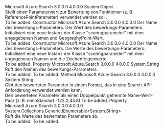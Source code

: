 <Type Name="ScoringParameter" FullName="Microsoft.Azure.Search.Models.ScoringParameter">
  <TypeSignature Language="C#" Value="public class ScoringParameter" />
  <TypeSignature Language="ILAsm" Value=".class public auto ansi beforefieldinit ScoringParameter extends System.Object" />
  <TypeSignature Language="DocId" Value="T:Microsoft.Azure.Search.Models.ScoringParameter" />
  <TypeSignature Language="VB.NET" Value="Public Class ScoringParameter" />
  <TypeSignature Language="F#" Value="type ScoringParameter = class" />
  <AssemblyInfo>
    <AssemblyName>Microsoft.Azure.Search</AssemblyName>
    <AssemblyVersion>3.0.0.0</AssemblyVersion>
    <AssemblyVersion>4.0.0.0</AssemblyVersion>
  </AssemblyInfo>
  <Base>
    <BaseTypeName>System.Object</BaseTypeName>
  </Base>
  <Interfaces />
  <Docs>
    <summary>
            Stellt einen Parameterwert zur Bewertung von Funktionen (z. B. ReferencePointParameter) verwendet werden soll.
            </summary>
    <remarks>To be added.</remarks>
  </Docs>
  <Members>
    <Member MemberName=".ctor">
      <MemberSignature Language="C#" Value="public ScoringParameter (string name, Microsoft.Spatial.GeographyPoint value);" />
      <MemberSignature Language="ILAsm" Value=".method public hidebysig specialname rtspecialname instance void .ctor(string name, class Microsoft.Spatial.GeographyPoint value) cil managed" />
      <MemberSignature Language="DocId" Value="M:Microsoft.Azure.Search.Models.ScoringParameter.#ctor(System.String,Microsoft.Spatial.GeographyPoint)" />
      <MemberSignature Language="VB.NET" Value="Public Sub New (name As String, value As GeographyPoint)" />
      <MemberSignature Language="F#" Value="new Microsoft.Azure.Search.Models.ScoringParameter : string * Microsoft.Spatial.GeographyPoint -&gt; Microsoft.Azure.Search.Models.ScoringParameter" Usage="new Microsoft.Azure.Search.Models.ScoringParameter (name, value)" />
      <MemberType>Constructor</MemberType>
      <AssemblyInfo>
        <AssemblyName>Microsoft.Azure.Search</AssemblyName>
        <AssemblyVersion>3.0.0.0</AssemblyVersion>
        <AssemblyVersion>4.0.0.0</AssemblyVersion>
      </AssemblyInfo>
      <Parameters>
        <Parameter Name="name" Type="System.String" />
        <Parameter Name="value" Type="Microsoft.Spatial.GeographyPoint" />
      </Parameters>
      <Docs>
        <param name="name">Der Name des bewertungs-Parameters.</param>
        <param name="value">Der Wert des bewertungs-Parameters.</param>
        <summary>
            Initialisiert eine neue Instanz der Klasse "scoringparameter" mit dem angegebenen Namen und GeographyPoint-Wert.
            </summary>
        <remarks>To be added.</remarks>
      </Docs>
    </Member>
    <Member MemberName=".ctor">
      <MemberSignature Language="C#" Value="public ScoringParameter (string name, System.Collections.Generic.IEnumerable&lt;string&gt; values);" />
      <MemberSignature Language="ILAsm" Value=".method public hidebysig specialname rtspecialname instance void .ctor(string name, class System.Collections.Generic.IEnumerable`1&lt;string&gt; values) cil managed" />
      <MemberSignature Language="DocId" Value="M:Microsoft.Azure.Search.Models.ScoringParameter.#ctor(System.String,System.Collections.Generic.IEnumerable{System.String})" />
      <MemberSignature Language="VB.NET" Value="Public Sub New (name As String, values As IEnumerable(Of String))" />
      <MemberSignature Language="F#" Value="new Microsoft.Azure.Search.Models.ScoringParameter : string * seq&lt;string&gt; -&gt; Microsoft.Azure.Search.Models.ScoringParameter" Usage="new Microsoft.Azure.Search.Models.ScoringParameter (name, values)" />
      <MemberType>Constructor</MemberType>
      <AssemblyInfo>
        <AssemblyName>Microsoft.Azure.Search</AssemblyName>
        <AssemblyVersion>3.0.0.0</AssemblyVersion>
        <AssemblyVersion>4.0.0.0</AssemblyVersion>
      </AssemblyInfo>
      <Parameters>
        <Parameter Name="name" Type="System.String" />
        <Parameter Name="values" Type="System.Collections.Generic.IEnumerable&lt;System.String&gt;" />
      </Parameters>
      <Docs>
        <param name="name">Der Name des bewertungs-Parameters.</param>
        <param name="values">Die Werte des bewertungs-Parameters.</param>
        <summary>
            Initialisiert eine neue Instanz der Klasse "scoringparameter" mit dem angegebenen Namen und die Zeichenfolgenwerte.
            </summary>
        <remarks>To be added.</remarks>
      </Docs>
    </Member>
    <Member MemberName="Name">
      <MemberSignature Language="C#" Value="public string Name { get; }" />
      <MemberSignature Language="ILAsm" Value=".property instance string Name" />
      <MemberSignature Language="DocId" Value="P:Microsoft.Azure.Search.Models.ScoringParameter.Name" />
      <MemberSignature Language="VB.NET" Value="Public ReadOnly Property Name As String" />
      <MemberSignature Language="F#" Value="member this.Name : string" Usage="Microsoft.Azure.Search.Models.ScoringParameter.Name" />
      <MemberType>Property</MemberType>
      <AssemblyInfo>
        <AssemblyName>Microsoft.Azure.Search</AssemblyName>
        <AssemblyVersion>3.0.0.0</AssemblyVersion>
        <AssemblyVersion>4.0.0.0</AssemblyVersion>
      </AssemblyInfo>
      <ReturnValue>
        <ReturnType>System.String</ReturnType>
      </ReturnValue>
      <Docs>
        <summary>
            Ruft den Namen des bewertungs-Parameters.
            </summary>
        <value>To be added.</value>
        <remarks>To be added.</remarks>
      </Docs>
    </Member>
    <Member MemberName="ToString">
      <MemberSignature Language="C#" Value="public override string ToString ();" />
      <MemberSignature Language="ILAsm" Value=".method public hidebysig virtual instance string ToString() cil managed" />
      <MemberSignature Language="DocId" Value="M:Microsoft.Azure.Search.Models.ScoringParameter.ToString" />
      <MemberSignature Language="VB.NET" Value="Public Overrides Function ToString () As String" />
      <MemberSignature Language="F#" Value="override this.ToString : unit -&gt; string" Usage="scoringParameter.ToString " />
      <MemberType>Method</MemberType>
      <AssemblyInfo>
        <AssemblyName>Microsoft.Azure.Search</AssemblyName>
        <AssemblyVersion>3.0.0.0</AssemblyVersion>
        <AssemblyVersion>4.0.0.0</AssemblyVersion>
      </AssemblyInfo>
      <ReturnValue>
        <ReturnType>System.String</ReturnType>
      </ReturnValue>
      <Parameters />
      <Docs>
        <summary>
            Gibt den bewerteten Parameter in einem Format, das in eine Search-API-Anforderung verwendet werden kann.
            </summary>
        <returns>
            Den bewerteten Parameter als einen Doppelpunkt getrennte Name-Wert-Paar (z. B. meinStandort:-122.2,44.8)
            </returns>
        <remarks>To be added.</remarks>
      </Docs>
    </Member>
    <Member MemberName="Values">
      <MemberSignature Language="C#" Value="public System.Collections.Generic.IEnumerable&lt;string&gt; Values { get; }" />
      <MemberSignature Language="ILAsm" Value=".property instance class System.Collections.Generic.IEnumerable`1&lt;string&gt; Values" />
      <MemberSignature Language="DocId" Value="P:Microsoft.Azure.Search.Models.ScoringParameter.Values" />
      <MemberSignature Language="VB.NET" Value="Public ReadOnly Property Values As IEnumerable(Of String)" />
      <MemberSignature Language="F#" Value="member this.Values : seq&lt;string&gt;" Usage="Microsoft.Azure.Search.Models.ScoringParameter.Values" />
      <MemberType>Property</MemberType>
      <AssemblyInfo>
        <AssemblyName>Microsoft.Azure.Search</AssemblyName>
        <AssemblyVersion>3.0.0.0</AssemblyVersion>
        <AssemblyVersion>4.0.0.0</AssemblyVersion>
      </AssemblyInfo>
      <ReturnValue>
        <ReturnType>System.Collections.Generic.IEnumerable&lt;System.String&gt;</ReturnType>
      </ReturnValue>
      <Docs>
        <summary>
            Ruft die Werte des bewerteten Parameters ab.
            </summary>
        <value>To be added.</value>
        <remarks>To be added.</remarks>
      </Docs>
    </Member>
  </Members>
</Type>